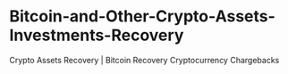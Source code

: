 # Bitcoin-and-Other-Crypto-Assets-Investments-Recovery
Crypto Assets Recovery | Bitcoin Recovery
Cryptocurrency Chargebacks 
